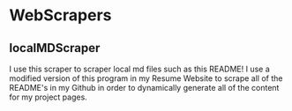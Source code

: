 # WebScrapers

## localMDScraper

I use this scraper to scraper local md files such as this README! I use a modified version of this program in my Resume Website to scrape all of the README's in my Github in order to dynamically generate all of the content for my project pages.